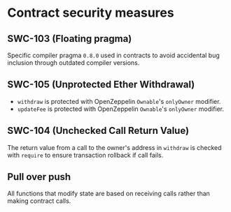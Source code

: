 # Contract security measures

## SWC-103 (Floating pragma)

Specific compiler pragma `0.8.0` used in contracts to avoid accidental bug inclusion through outdated compiler versions.

## SWC-105 (Unprotected Ether Withdrawal)

- `withdraw` is protected with OpenZeppelin `Ownable`'s `onlyOwner` modifier.
- `updateFee` is protected with OpenZeppelin `Ownable`'s `onlyOwner` modifier.

## SWC-104 (Unchecked Call Return Value)

The return value from a call to the owner's address in `withdraw` is checked with `require` to ensure transaction rollback if call fails.

## Pull over push

All functions that modify state are based on receiving calls rather than making contract calls.